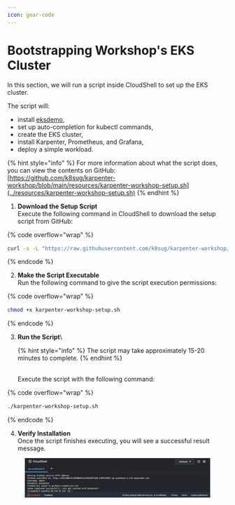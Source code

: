 ```yaml
---
icon: gear-code
---
```


# Bootstrapping Workshop's EKS Cluster

In this section, we will run a script inside CloudShell to set up the EKS cluster.

The script will:

* install [eksdemo](https://github.com/awslabs/eksdemo),
* set up auto-completion for kubectl commands,
* create the EKS cluster,
* install Karpenter, Prometheus, and Grafana,
* deploy a simple workload.

{% hint style="info" %}
For more information about what the script does, you can view the contents on GitHub:\
[https://github.com/k8sug/karpenter-workshop/blob/main/resources/karpenter-workshop-setup.sh](../resources/karpenter-workshop-setup.sh)
{% endhint %}



1. **Download the Setup Script**\
   Execute the following command in CloudShell to download the setup script from GitHub:

{% code overflow="wrap" %}
```bash
curl -s -L "https://raw.githubusercontent.com/k8sug/karpenter-workshop/refs/heads/main/resources/karpenter-workshop-setup.sh" > karpenter-workshop-setup.sh
```
{% endcode %}

2. **Make the Script Executable**\
   Run the following command to give the script execution permissions:

{% code overflow="wrap" %}
```bash
chmod +x karpenter-workshop-setup.sh
```
{% endcode %}

3.  **Run the Script**\


    {% hint style="info" %}
    The script may take approximately 15-20 minutes to complete.
    {% endhint %}

    \
    Execute the script with the following command:

{% code overflow="wrap" %}
```bash
./karpenter-workshop-setup.sh
```
{% endcode %}

4. **Verify Installation**\
   Once the script finishes executing, you will see a successful result message.

<figure><img src="../.gitbook/assets/Complete (3).png" alt=""><figcaption></figcaption></figure>
